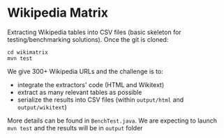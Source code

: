 # Wikipedia Matrix

Extracting Wikipedia tables into CSV files (basic skeleton for testing/benchmarking solutions). Once the git is cloned:
```
cd wikimatrix 
mvn test
``` 

We give 300+ Wikipedia URLs and the challenge is to:
 * integrate the extractors' code (HTML and Wikitext)
 * extract as many relevant tables as possible 
 * serialize the results into CSV files (within `output/html` and `output/wikitext`) 
 
More details can be found in `BenchTest.java`. We are expecting to launch `mvn test` and the results will be in `output` folder 
